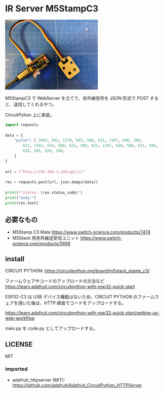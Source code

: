 # IR Server M5StampC3

<img src="docs/photo.jpg" width="300px" />

M5StampC3 で WebServer を立てて、赤外線信号を JSON 形式で POST すると、送信してくれるやつ。

CircuitPyhon 上に実装。

```python
import requests

data = {
    "pulse": [ 2403, 642, 1170, 645, 588, 621, 1167, 648, 588,
        621, 1191, 624, 588, 621, 588, 621, 1167, 648, 588, 621, 588,
        624, 585, 624, 588,
    ]
}

url = f"http://192.168.1.193/api/ir"

res = requests.post(url, json.dumps(data))

print(f"status: {res.status_code}")
print("body:")
print(res.text)
```

## 必要なもの

- M5Stamp C3 Mate https://www.switch-science.com/products/7474
- M5Stack 用赤外線送受信ユニット https://www.switch-science.com/products/5699

## install

CIRCUIT PYTHON: https://circuitpython.org/board/m5stack_stamp_c3/

ファームウェアやコードのアップロードの方法など https://learn.adafruit.com/circuitpython-with-esp32-quick-start

ESP32-C3 は USB デバイス機能はないため、CIRCUIT PYTHON のファームウェアを焼いた後は、HTTP 経由でコードをアップロードする。

https://learn.adafruit.com/circuitpython-with-esp32-quick-start/setting-up-web-workflow

main.py を code.py としてアップロードする。

## LICENSE

MIT

### imported

- adafruit_httpserver (MIT): https://github.com/adafruit/Adafruit_CircuitPython_HTTPServer

